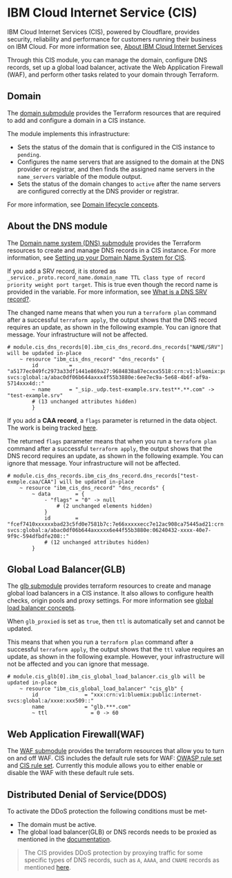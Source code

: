 # IBM Cloud Internet Service (CIS)
IBM Cloud Internet Services (CIS), powered by Cloudflare, provides security, reliability and performance for customers running their business on IBM Cloud. For more information see, [About IBM Cloud Internet Services](https://cloud.ibm.com/docs/cis?topic=cis-about-ibm-cloud-internet-services-cis)

Through this CIS module, you can manage the domain, configure DNS records, set up a global load balancer, activate the Web Application Firewall (WAF), and perform other tasks related to your domain through Terraform.

## Domain

The [domain submodule](https://github.com/terraform-ibm-modules/terraform-ibm-cis/blob/main/modules/domain/) provides the Terraform resources that are required to add and configure a domain in a CIS instance. 

The module implements this infrastructure: 

* Sets the status of the domain that is configured in the CIS instance to `pending`.
* Configures the name servers that are assigned to the domain at the DNS provider or registrar, and then finds the assigned name servers in the `name_servers` variable of the module output.
* Sets the status of the domain changes to `active` after the name servers are configured correctly at the DNS provider or registrar.

For more information, see [Domain lifecycle concepts](https://cloud.ibm.com/docs/cis?topic=cis-domain-lifecycle-concepts).

## About the DNS module 

The [Domain name system (DNS) submodule](https://github.com/terraform-ibm-modules/terraform-ibm-cis/tree/main/modules/dns) provides the Terraform resources to create and manage DNS records in a CIS instance. For more information, see [Setting up your Domain Name System for CIS](https://cloud.ibm.com/docs/cis?topic=cis-set-up-your-dns-for-cis).

If you add a SRV record, it is stored as `_service._proto.record_name.domain_name TTL class type of record priority weight port target`. This is true even though the record name is provided in the variable. For more information, see  [What is a DNS SRV record?](https://www.cloudflare.com/en-gb/learning/dns/dns-records/dns-srv-record/).

The changed name means that when you run a `terraform plan` command after a successful `terraform apply`, the output shows that the DNS record requires an update, as shown in the following example. You can ignore that message. Your infrastructure will not be affected.

    # module.cis_dns_records[0].ibm_cis_dns_record.dns_records["NAME/SRV"] will be updated in-place
        ~ resource "ibm_cis_dns_record" "dns_records" {
            id          = "a5177ec049fc2973a33df1441e869a27:9684838a87ecxxx5518:crn:v1:bluemix:public:internet-svcs:global:a/abac0df06b644axxx4f55b3880e:6ee7ec9a-5e68-4b6f-af9a-5714xxx4d::"
            ~ name      = "_sip._udp.test-example.srv.test**.**.com" -> "test-example.srv"
            # (13 unchanged attributes hidden)
            }

If you add a **CAA record**, a `flags` parameter is returned in the data object. The work is being tracked [here](https://github.com/IBM-Cloud/terraform-provider-ibm/issues/4792).

The returned `flags` parameter means that when you run a `terraform plan` command after a successful `terraform apply`, the output shows that the DNS record requires an update, as shown in the following example. You can ignore that message. Your infrastructure will not be affected.

    # module.cis_dns_records.ibm_cis_dns_record.dns_records["test-exmple.caa/CAA"] will be updated in-place
        ~ resource "ibm_cis_dns_record" "dns_records" {
            ~ data        = {
                - "flags" = "0" -> null
                    # (2 unchanged elements hidden)
                }
                id        = "fcef7410xxxxxxbad23c5fd0e7581b7c:7e66xxxxxecc7e12ac908ca75445ad21:crn:v1:bluemix:public:internet-svcs:global:a/abac0df06b644axxxxx6e44f55b3880e:06240432-xxxx-40e7-9f9c-594dfbdfe208::"
                # (12 unchanged attributes hidden)
            }

## Global Load Balancer(GLB)

The [glb submodule](https://github.com/terraform-ibm-modules/terraform-ibm-cis/blob/main/modules/glb/) provides terraform resources to create and manage global load balancers in a CIS instance. It also allows to configure health checks, origin pools and proxy settings. For more information see [global load balancer concepts](https://cloud.ibm.com/docs/cis?topic=cis-global-load-balancer-glb-concepts).

When `glb_proxied` is set as `true`, then `ttl` is automatically set and cannot be updated.

This means that when you run a `terraform plan` command after a successful `terraform apply`, the output shows that the `ttl` value requires an update, as shown in the following example. However, your infrastructure will not be affected and you can ignore that message.

```
# module.cis_glb[0].ibm_cis_global_load_balancer.cis_glb will be updated in-place
    ~ resource "ibm_cis_global_load_balancer" "cis_glb" {
        id               = "xxx:crn:v1:bluemix:public:internet-svcs:global:a/xxxe:xxx509::"
        name             = "glb.***.com"
        ~ ttl              = 0 -> 60
```

## Web Application Firewall(WAF)

The [WAF submodule](https://github.com/terraform-ibm-modules/terraform-ibm-cis/blob/main/modules/waf/) provides the terraform resources that allow you to turn on and off WAF. CIS includes the default rule sets for WAF: [OWASP rule set](https://cloud.ibm.com/docs/cis?topic=cis-waf-settings#owasp-rule-set-for-waf) and [CIS rule set](https://cloud.ibm.com/docs/cis?topic=cis-waf-settings#cis-ruleset-for-waf). Currently this module allows you to either enable or disable the WAF with these default rule sets.

##  Distributed Denial of Service(DDOS)

To activate the DDoS protection the following conditions must be met-

  * The domain must be active.
  * The global load balancer(GLB) or DNS records needs to be proxied as mentioned in the [documentation](https://cloud.ibm.com/docs/cis?topic=cis-about-ibm-cloud-internet-services-cis).

> The CIS provides DDoS protection by proxying traffic for some specific types of DNS records, such as `A`, `AAAA`, and `CNAME` records as mentioned [here](https://cloud.ibm.com/docs/cli?topic=cli-cis-cli#dns-record).
